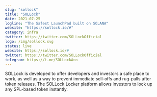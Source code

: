 ```yaml
---
slug: "sollock"
title: "SOLLock"
date: 2021-07-25
logline: "The Safest LaunchPad built on SOLANA"
website: "https://sollock.io/#"
category: infra
twitter: https://twitter.com/SOLLockOfficial
logo: /img/sollock.svg
status: live
website: https://sollock.io/#
twitter: https://twitter.com/SOLLockOfficial
telegram: https://t.me/SOLLockAnn
---
```


SOLLock is developed to offer developers and investors a safe place to work, as well as a way to prevent immediate sell-offs and rug-pulls after token releases. The SOLLock Locker platform allows investors to lock up any SPL-based token instantly.
